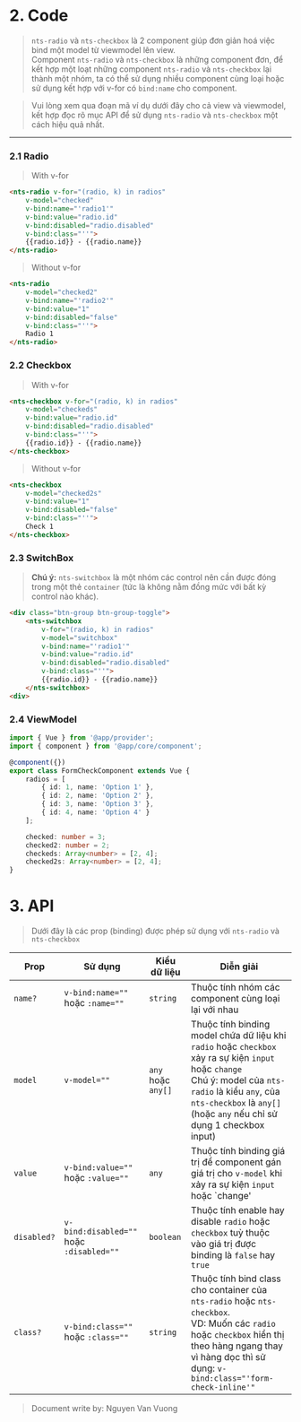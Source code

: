 # 2. Code
> `nts-radio` và `nts-checkbox` là 2 component giúp đơn giản hoá việc bind một model từ viewmodel lên view.<br /> Component `nts-radio` và `nts-checkbox` là những component đơn, để kết hợp một loạt những component `nts-radio` và `nts-checkbox` lại thành một nhóm, ta có thể sử dụng nhiều component cùng loại hoặc sử dụng kết hợp với v-for có `bind:name` cho component.

> Vui lòng xem qua đoạn mã ví dụ dưới đây cho cả view và viewmodel, kết hợp đọc rõ mục API để sử dụng `nts-radio` và `nts-checkbox` một cách hiệu quả nhất.
-----
### 2.1 Radio
> With v-for
```html
<nts-radio v-for="(radio, k) in radios"
    v-model="checked"
    v-bind:name="'radio1'"
    v-bind:value="radio.id"
    v-bind:disabled="radio.disabled"
    v-bind:class="''">
    {{radio.id}} - {{radio.name}}
</nts-radio>
```
> Without v-for
```html
<nts-radio
    v-model="checked2"
    v-bind:name="'radio2'"
    v-bind:value="1"
    v-bind:disabled="false"
    v-bind:class="''">
    Radio 1
</nts-radio>
```
### 2.2 Checkbox
> With v-for
```html
<nts-checkbox v-for="(radio, k) in radios"
    v-model="checkeds"
    v-bind:value="radio.id"
    v-bind:disabled="radio.disabled"
    v-bind:class="''">
    {{radio.id}} - {{radio.name}}
</nts-checkbox>
```
> Without v-for
```html
<nts-checkbox
    v-model="checked2s"
    v-bind:value="1"
    v-bind:disabled="false"
    v-bind:class="''">
    Check 1
</nts-checkbox>
```
### 2.3 SwitchBox
> **Chú ý:** `nts-switchbox` là một nhóm các control nên cần được đóng trong một thẻ `container` (tức là không nằm đồng mức với bất kỳ control nào khác).
```html
<div class="btn-group btn-group-toggle">
    <nts-switchbox 
        v-for="(radio, k) in radios" 
        v-model="switchbox" 
        v-bind:name="'radio1'"
        v-bind:value="radio.id" 
        v-bind:disabled="radio.disabled" 
        v-bind:class="''">
        {{radio.id}} - {{radio.name}}
    </nts-switchbox>
<div>
```
### 2.4 ViewModel
```typescript
import { Vue } from '@app/provider';
import { component } from '@app/core/component';

@component({})
export class FormCheckComponent extends Vue {
    radios = [
        { id: 1, name: 'Option 1' },
        { id: 2, name: 'Option 2' },
        { id: 3, name: 'Option 3' },
        { id: 4, name: 'Option 4' }
    ];

    checked: number = 3;
    checked2: number = 2;
    checkeds: Array<number> = [2, 4];
    checked2s: Array<number> = [2, 4];
}
```
# 3. API
> Dưới đây là các prop (binding) được phép sử dụng với `nts-radio` và `nts-checkbox`

| Prop | Sử dụng | Kiểu dữ liệu | Diễn giải |
| -----|---------|--------------|-----------|
| `name?` | `v-bind:name=""` hoặc `:name=""` | `string` | Thuộc tính nhóm các component cùng loại lại với nhau |
| `model`| `v-model=""` | `any` hoặc `any[]` | Thuộc tính binding model chứa dữ liệu khi `radio` hoặc `checkbox` xảy ra sự kiện `input` hoặc `change` <br /> Chú ý: model của `nts-radio` là kiểu `any`, của `nts-checkbox` là `any[]` (hoặc `any` nếu chỉ sử dụng 1 checkbox input) |
| `value`| `v-bind:value=""` hoặc `:value=""` | `any` | Thuộc tính binding giá trị để component gán giá trị cho `v-model` khi xảy ra sự kiện `input` hoặc `change' |
| `disabled?` | `v-bind:disabled=""` hoặc `:disabled=""` | `boolean` | Thuộc tính enable hay disable `radio` hoặc `checkbox` tuỳ thuộc vào giá trị được binding là `false` hay `true` |
| `class?` | `v-bind:class=""` hoặc `:class=""` | `string` | Thuộc tính bind class cho container của `nts-radio` hoặc `nts-checkbox`. <br /> VD: Muốn các `radio` hoặc `checkbox` hiển thị theo hàng ngang thay vì hàng dọc thì sử dụng: `v-bind:class="'form-check-inline'"` |

> Document write by: Nguyen Van Vuong